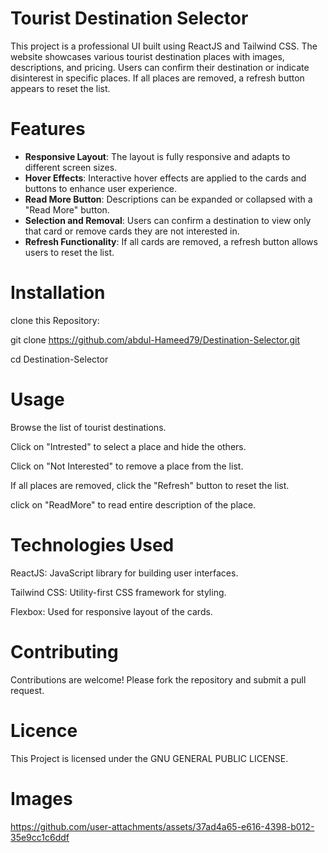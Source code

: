 # Tourist Destination Selector

This project is a professional UI built using ReactJS and Tailwind CSS. The website showcases various tourist destination places with images, descriptions, and pricing. Users can confirm their destination or indicate disinterest in specific places. If all places are removed, a refresh button appears to reset the list.

# Features

- **Responsive Layout**: The layout is fully responsive and adapts to different screen sizes.
- **Hover Effects**: Interactive hover effects are applied to the cards and buttons to enhance user experience.
- **Read More Button**: Descriptions can be expanded or collapsed with a "Read More" button.
- **Selection and Removal**: Users can confirm a destination to view only that card or remove cards they are not interested in.
- **Refresh Functionality**: If all cards are removed, a refresh button allows users to reset the list.

# Installation

clone this Repository: 

git clone https://github.com/abdul-Hameed79/Destination-Selector.git

cd Destination-Selector

# Usage

Browse the list of tourist destinations.

Click on "Intrested" to select a place and hide the others.

Click on "Not Interested" to remove a place from the list.

If all places are removed, click the "Refresh" button to reset the list.

click on "ReadMore" to read entire description of the place.

# Technologies Used

ReactJS: JavaScript library for building user interfaces.

Tailwind CSS: Utility-first CSS framework for styling.

Flexbox: Used for responsive layout of the cards.

# Contributing

Contributions are welcome! Please fork the repository and submit a pull request.

# Licence

This Project is licensed under the GNU GENERAL PUBLIC LICENSE.

# Images

https://github.com/user-attachments/assets/37ad4a65-e616-4398-b012-35e9cc1c6ddf








